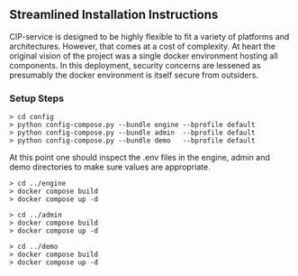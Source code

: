 ## Streamlined Installation Instructions

CIP-service is designed to be highly flexible to fit a variety of platforms and architectures.  However, that comes at a cost of complexity.  At heart the original vision of the project was a single docker environment hosting all components.  In this deployment, security concerns are lessened as presumably the docker environment is itself secure from outsiders.

### Setup Steps
```
> cd config
> python config-compose.py --bundle engine --bprofile default
> python config-compose.py --bundle admin  --bprofile default
> python config-compose.py --bundle demo   --bprofile default
```
At this point one should inspect the .env files in the engine, admin and demo directories to make sure values are appropriate.
```
> cd ../engine
> docker compose build
> docker compose up -d

> cd ../admin
> docker compose build
> docker compose up -d

> cd ../demo
> docker compose build
> docker compose up -d
```  
